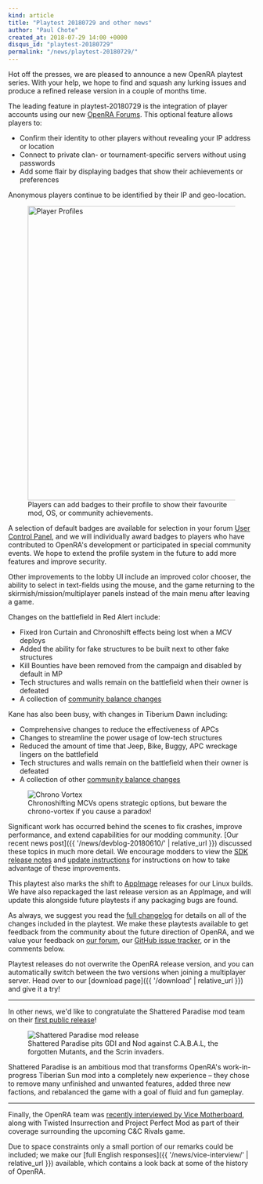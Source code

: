 ```yaml
---
kind: article
title: "Playtest 20180729 and other news"
author: "Paul Chote"
created_at: 2018-07-29 14:00 +0000
disqus_id: "playtest-20180729"
permalink: "/news/playtest-20180729/"
---
```


Hot off the presses, we are pleased to announce a new OpenRA playtest series. With your help, we hope to find and squash any lurking issues and produce a refined release version in a couple of months time.

The leading feature in playtest-20180729 is the integration of player accounts using our new [OpenRA Forums](https://forum.openra.net/). This optional feature allows players to:

* Confirm their identity to other players without revealing your IP address or location
* Connect to private clan- or tournament-specific servers without using passwords
* Add some flair by displaying badges that show their achievements or preferences

Anonymous players continue to be identified by their IP and geo-location.

<figure>
  <img src="{{ '/images/news/20180729-profiles.webp' | relative_url }}" style="width: 600px" alt="Player Profiles" />
  <figcaption>Players can add badges to their profile to show their favourite mod, OS, or community achievements.</figcaption>
</figure>

A selection of default badges are available for selection in your forum [User Control Panel](https://forum.openra.net/ucp.php?i=232), and we will individually award badges to players who have contributed to OpenRA's development or participated in special community events. We hope to extend the profile system in the future to add more features and improve security.

Other improvements to the lobby UI include an improved color chooser, the ability to select in text-fields using the mouse, and the game returning to the skirmish/mission/multiplayer panels instead of the main menu after leaving a game.

Changes on the battlefield in Red Alert include:

* Fixed Iron Curtain and Chronoshift effects being lost when a MCV deploys
* Added the ability for fake structures to be built next to other fake structures
* Kill Bounties have been removed from the campaign and disabled by default in MP
* Tech structures and walls remain on the battlefield when their owner is defeated
* A collection of [community balance changes](https://github.com/OpenRA/OpenRA/wiki/Changelog#ra-balance-changes)

Kane has also been busy, with changes in Tiberium Dawn including:

* Comprehensive changes to reduce the effectiveness of APCs
* Changes to streamline the power usage of low-tech structures
* Reduced the amount of time that Jeep, Bike, Buggy, APC wreckage lingers on the battlefield
* Tech structures and walls remain on the battlefield when their owner is defeated
* A collection of other [community balance changes](https://github.com/OpenRA/OpenRA/wiki/Changelog#cnc-balance-changes)

<figure>
  <img src="{{ '/images/news/20180729-chronovortex.webp' | relative_url }}" alt="Chrono Vortex" />
  <figcaption>Chronoshifting MCVs opens strategic options, but beware the chrono-vortex if you cause a paradox!</figcaption>
</figure>

Significant work has occurred behind the scenes to fix crashes, improve performance, and extend capabilities for our modding community. [Our recent news post]({{ '/news/devblog-20180610/' | relative_url }}) discussed these topics in much more detail. We encourage modders to view the [SDK release notes](https://github.com/OpenRA/OpenRAModSDK/releases/tag/20180729) and [update instructions](https://github.com/OpenRA/OpenRAModSDK/wiki/Updating-to-a-new-SDK-or-Engine-version) for instructions on how to take advantage of these improvements.

This playtest also marks the shift to [AppImage](https://github.com/OpenRA/OpenRA/wiki/Appimages) releases for our Linux builds. We have also repackaged the last release version as an AppImage, and will update this alongside future playtests if any packaging bugs are found.

As always, we suggest you read the [full changelog](https://github.com/OpenRA/OpenRA/wiki/Changelog/c4a2b3411de6c1daf521efe20ba9cbae195fb4f6) for details on all of the changes included in the playtest.
We make these playtests available to get feedback from the community about the future direction of OpenRA, and we value your feedback on [our forum](https://forum.openra.net/), our [GitHub issue tracker](https://github.com/OpenRA/OpenRA/issues), or in  the comments below.

Playtest releases do not overwrite the OpenRA release version, and you can automatically switch between the two versions when joining a multiplayer server. Head over to our [download page]({{ '/download' | relative_url }}) and give it a try!

<hr>

In other news, we'd like to congratulate the Shattered Paradise mod team on their [first public release](https://www.moddb.com/mods/shattered-paradise/news/shattered-paradise-has-been-released)!

<figure>
  <img src="{{ '/images/news/20180729-shatteredparadise.webp' | relative_url }}" alt="Shattered Paradise mod release" />
  <figcaption>Shattered Paradise pits GDI and Nod against C.A.B.A.L, the forgotten Mutants, and the Scrin invaders.</figcaption>
</figure>

Shattered Paradise is an ambitious mod that transforms OpenRA's work-in-progress Tiberian Sun mod into a completely new experience &ndash; they chose to remove many unfinished and unwanted features, added three new factions, and rebalanced the game with a goal of fluid and fun gameplay.

<hr>

Finally, the OpenRA team was [recently interviewed by Vice Motherboard](https://motherboard.vice.com/de/article/gy353m/deshalb-sind-gamer-auch-nach-23-jahren-noch-von-command-and-conquer-besessen), along with Twisted Insurrection and Project Perfect Mod as part of their coverage surrounding the upcoming C&C Rivals game.

Due to space constraints only a small portion of our remarks could be included; we make our [full English responses]({{ '/news/vice-interview/' | relative_url }}) available, which contains a look back at some of the history of OpenRA.

